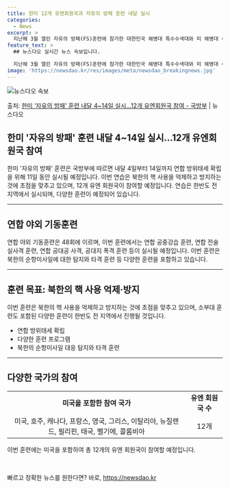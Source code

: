 ```yaml
---
title: 한미 12개 유엔회원국과 자유의 방패 훈련 내달 실시
categories:
  - News
excerpt: >
  지난해 3월 열린 자유의 방패(FS)훈련에 참가한 대한민국 해병대 특수수색대와 미 해병대 수색부대원이 22일…
feature_text: >
  ## 뉴스다오 실시간 뉴스 속보입니다.

  지난해 3월 열린 자유의 방패(FS)훈련에 참가한 대한민국 해병대 특수수색대와 미 해병대 수색부대원이 22일…
image: 'https://newsdao.kr/res/images/meta/newsdao_breakingnews.jpg'
---
```


![뉴스다오 속보](https://newsdao.kr/res/images/meta/newsdao_breakingnews.jpg)

<p>출처: <a href="https://newsdao.kr/3254" rel="dofollow">한미 ‘자유의 방패’ 훈련 내달 4~14일 실시…12개 유엔회원국 참여 - 국방부</a> | 뉴스다오</p>

<h2 data-ke-size="size26">한미 '자유의 방패' 훈련 내달 4~14일 실시…12개 유엔회원국 참여</h2>
<p data-ke-size="size16">한미 '자유의 방패' 훈련은 국방부에 따르면 내달 4일부터 14일까지 연합 방위태세 확립을 위해 11일 동안 실시될 예정입니다. 이번 연습은 북한의 핵 사용을 억제하고 방지하는 것에 초점을 맞추고 있으며, 12개 유엔 회원국이 참여할 예정입니다. 연습은 한반도 전 지역에서 실시되며, 다양한 훈련이 예정되어 있습니다.</p>
<hr>

<h2 data-ke-size="size26">연합 야외 기동훈련</h2>
<p data-ke-size="size16">연합 야외 기동훈련은 48회에 이르며, 이번 훈련에서는 연합 공중강습 훈련, 연합 전술 실사격 훈련, 연합 공대공 사격, 공대지 폭격 훈련 등이 실시될 예정입니다. 이번 훈련은 북한의 순항미사일에 대한 탐지와 타격 훈련 등 다양한 훈련을 포함하고 있습니다.</p>
<hr>

<h2 data-ke-size="size26">훈련 목표: 북한의 핵 사용 억제·방지</h2>
<p data-ke-size="size16">이번 훈련은 북한의 핵 사용을 억제하고 방지하는 것에 초점을 맞추고 있으며, 소부대 훈련도 포함된 다양한 훈련이 한반도 전 지역에서 진행될 것입니다.</p>
<ul>
  <li>연합 방위태세 확립</li>
  <li>다양한 훈련 프로그램</li>
  <li>북한의 순항미사일 대응 탐지와 타격 훈련</li>
</ul>
<hr>

<h2 data-ke-size="size26">다양한 국가의 참여</h2>
<table>
  <tr>
    <td style="text-align: center; height: 17px;"><b>미국을 포함한 참여 국가</b></td>
    <td style="text-align: center; height: 17px;"><b>유엔 회원국 수</b></td>
  </tr>
  <tr>
    <td style="text-align: center; height: 17px;">미국, 호주, 캐나다, 프랑스, 영국, 그리스, 이탈리아, 뉴질랜드, 필리핀, 태국, 벨기에, 콜롬비아</td>
    <td style="text-align: center; height: 17px;">12개</td>
  </tr>
</table>
<p data-ke-size="size16">이번 훈련에는 미국을 포함하여 총 12개의 유엔 회원국이 참여할 예정입니다.</p>
<p data-ke-size="size16">&nbsp;</p> 

빠르고 정확한 뉴스를 원한다면? 바로, <a href="https://newsdao.kr" rel="dofollow">https://newsdao.kr</a>



